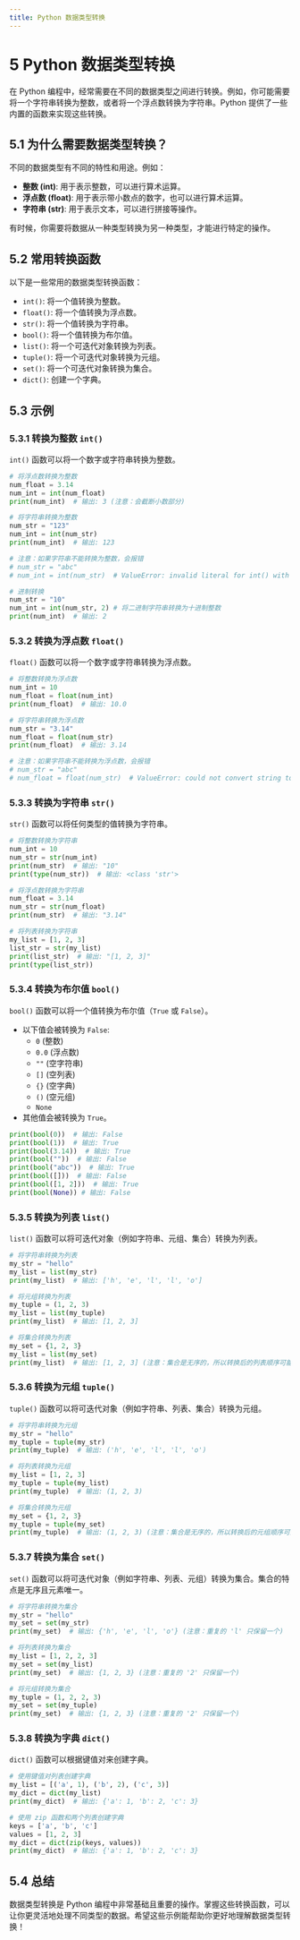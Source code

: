 ```yaml
---
title: Python 数据类型转换
---
```


# 5 Python 数据类型转换

在 Python 编程中，经常需要在不同的数据类型之间进行转换。例如，你可能需要将一个字符串转换为整数，或者将一个浮点数转换为字符串。Python 提供了一些内置的函数来实现这些转换。

## 5.1 为什么需要数据类型转换？

不同的数据类型有不同的特性和用途。例如：

*   **整数 (int)**: 用于表示整数，可以进行算术运算。
*   **浮点数 (float)**: 用于表示带小数点的数字，也可以进行算术运算。
*   **字符串 (str)**: 用于表示文本，可以进行拼接等操作。

有时候，你需要将数据从一种类型转换为另一种类型，才能进行特定的操作。

## 5.2 常用转换函数

以下是一些常用的数据类型转换函数：

*   `int()`: 将一个值转换为整数。
*   `float()`: 将一个值转换为浮点数。
*   `str()`: 将一个值转换为字符串。
*   `bool()`: 将一个值转换为布尔值。
*   `list()`: 将一个可迭代对象转换为列表。
*   `tuple()`: 将一个可迭代对象转换为元组。
*   `set()`: 将一个可迭代对象转换为集合。
*   `dict()`: 创建一个字典。

## 5.3 示例

### 5.3.1 转换为整数 `int()`

`int()` 函数可以将一个数字或字符串转换为整数。

```python
# 将浮点数转换为整数
num_float = 3.14
num_int = int(num_float)
print(num_int)  # 输出: 3 (注意：会截断小数部分)

# 将字符串转换为整数
num_str = "123"
num_int = int(num_str)
print(num_int)  # 输出: 123

# 注意：如果字符串不能转换为整数，会报错
# num_str = "abc"
# num_int = int(num_str)  # ValueError: invalid literal for int() with base 10: 'abc'

# 进制转换
num_str = "10"
num_int = int(num_str, 2) # 将二进制字符串转换为十进制整数
print(num_int)  # 输出: 2
```

### 5.3.2 转换为浮点数 `float()`

`float()` 函数可以将一个数字或字符串转换为浮点数。

```python
# 将整数转换为浮点数
num_int = 10
num_float = float(num_int)
print(num_float)  # 输出: 10.0

# 将字符串转换为浮点数
num_str = "3.14"
num_float = float(num_str)
print(num_float)  # 输出: 3.14

# 注意：如果字符串不能转换为浮点数，会报错
# num_str = "abc"
# num_float = float(num_str)  # ValueError: could not convert string to float: 'abc'
```

### 5.3.3 转换为字符串 `str()`

`str()` 函数可以将任何类型的值转换为字符串。

```python
# 将整数转换为字符串
num_int = 10
num_str = str(num_int)
print(num_str)  # 输出: "10"
print(type(num_str))  # 输出: <class 'str'>

# 将浮点数转换为字符串
num_float = 3.14
num_str = str(num_float)
print(num_str)  # 输出: "3.14"

# 将列表转换为字符串
my_list = [1, 2, 3]
list_str = str(my_list)
print(list_str)  # 输出: "[1, 2, 3]"
print(type(list_str))
```

### 5.3.4 转换为布尔值 `bool()`

`bool()` 函数可以将一个值转换为布尔值（`True` 或 `False`）。

*   以下值会被转换为 `False`:
    *   `0` (整数)
    *   `0.0` (浮点数)
    *   `""` (空字符串)
    *   `[]` (空列表)
    *   `{}` (空字典)
    *   `()` (空元组)
    *   `None`
*   其他值会被转换为 `True`。

```python
print(bool(0))  # 输出: False
print(bool(1))  # 输出: True
print(bool(3.14))  # 输出: True
print(bool(""))  # 输出: False
print(bool("abc"))  # 输出: True
print(bool([]))  # 输出: False
print(bool([1, 2]))  # 输出: True
print(bool(None)) # 输出: False
```

### 5.3.5 转换为列表 `list()`

`list()` 函数可以将可迭代对象（例如字符串、元组、集合）转换为列表。

```python
# 将字符串转换为列表
my_str = "hello"
my_list = list(my_str)
print(my_list)  # 输出: ['h', 'e', 'l', 'l', 'o']

# 将元组转换为列表
my_tuple = (1, 2, 3)
my_list = list(my_tuple)
print(my_list)  # 输出: [1, 2, 3]

# 将集合转换为列表
my_set = {1, 2, 3}
my_list = list(my_set)
print(my_list)  # 输出: [1, 2, 3] (注意：集合是无序的，所以转换后的列表顺序可能不同)
```

### 5.3.6 转换为元组 `tuple()`

`tuple()` 函数可以将可迭代对象（例如字符串、列表、集合）转换为元组。

```python
# 将字符串转换为元组
my_str = "hello"
my_tuple = tuple(my_str)
print(my_tuple)  # 输出: ('h', 'e', 'l', 'l', 'o')

# 将列表转换为元组
my_list = [1, 2, 3]
my_tuple = tuple(my_list)
print(my_tuple)  # 输出: (1, 2, 3)

# 将集合转换为元组
my_set = {1, 2, 3}
my_tuple = tuple(my_set)
print(my_tuple)  # 输出: (1, 2, 3) (注意：集合是无序的，所以转换后的元组顺序可能不同)
```

### 5.3.7 转换为集合 `set()`

`set()` 函数可以将可迭代对象（例如字符串、列表、元组）转换为集合。集合的特点是无序且元素唯一。

```python
# 将字符串转换为集合
my_str = "hello"
my_set = set(my_str)
print(my_set)  # 输出: {'h', 'e', 'l', 'o'} (注意：重复的 'l' 只保留一个)

# 将列表转换为集合
my_list = [1, 2, 2, 3]
my_set = set(my_list)
print(my_set)  # 输出: {1, 2, 3} (注意：重复的 '2' 只保留一个)

# 将元组转换为集合
my_tuple = (1, 2, 2, 3)
my_set = set(my_tuple)
print(my_set)  # 输出: {1, 2, 3} (注意：重复的 '2' 只保留一个)
```

### 5.3.8 转换为字典 `dict()`

`dict()` 函数可以根据键值对来创建字典。

```python
# 使用键值对列表创建字典
my_list = [('a', 1), ('b', 2), ('c', 3)]
my_dict = dict(my_list)
print(my_dict)  # 输出: {'a': 1, 'b': 2, 'c': 3}

# 使用 zip 函数和两个列表创建字典
keys = ['a', 'b', 'c']
values = [1, 2, 3]
my_dict = dict(zip(keys, values))
print(my_dict)  # 输出: {'a': 1, 'b': 2, 'c': 3}
```

## 5.4 总结

数据类型转换是 Python 编程中非常基础且重要的操作。掌握这些转换函数，可以让你更灵活地处理不同类型的数据。希望这些示例能帮助你更好地理解数据类型转换！